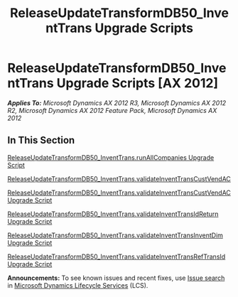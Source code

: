﻿---
title: ReleaseUpdateTransformDB50_InventTrans Upgrade Scripts
TOCTitle: ReleaseUpdateTransformDB50_InventTrans Upgrade Scripts
ms:assetid: b5580b95-3fcf-4bf0-ae39-c2a1efb16907
ms:mtpsurl: https://msdn.microsoft.com/en-us/library/JJ736998(v=AX.60)
ms:contentKeyID: 49710682
ms.date: 05/18/2015
mtps_version: v=AX.60
---

# ReleaseUpdateTransformDB50\_InventTrans Upgrade Scripts [AX 2012]


_**Applies To:** Microsoft Dynamics AX 2012 R3, Microsoft Dynamics AX 2012 R2, Microsoft Dynamics AX 2012 Feature Pack, Microsoft Dynamics AX 2012_

## In This Section

[ReleaseUpdateTransformDB50\_InventTrans.runAllCompanies Upgrade Script](releaseupdatetransformdb50-inventtrans-runallcompanies-upgrade-script.md)

[ReleaseUpdateTransformDB50\_InventTrans.validateInventTransCustVendAC](releaseupdatetransformdb50-inventtrans-validateinventtranscustvendac.md)

[ReleaseUpdateTransformDB50\_InventTrans.validateInventTransCustVendAC Upgrade Script](releaseupdatetransformdb50-inventtrans-validateinventtranscustvendac-upgrade-script.md)

[ReleaseUpdateTransformDB50\_InventTrans.validateInventTransIdReturn Upgrade Script](releaseupdatetransformdb50-inventtrans-validateinventtransidreturn-upgrade-script.md)

[ReleaseUpdateTransformDB50\_InventTrans.validateInventTransInventDim Upgrade Script](releaseupdatetransformdb50-inventtrans-validateinventtransinventdim-upgrade-script.md)

[ReleaseUpdateTransformDB50\_InventTrans.validateInventTransRefTransId Upgrade Script](releaseupdatetransformdb50-inventtrans-validateinventtransreftransid-upgrade-script.md)

  
**Announcements:** To see known issues and recent fixes, use [Issue search](http://go.microsoft.com/fwlink/?linkid=389258) in [Microsoft Dynamics Lifecycle Services](http://go.microsoft.com/fwlink/?linkid=306505) (LCS).

